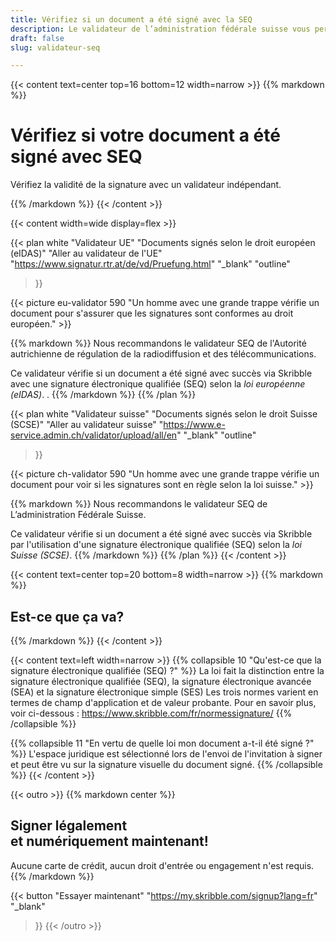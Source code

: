 ```yaml
---
title: Vérifiez si un document a été signé avec la SEQ
description: Le validateur de l’administration fédérale suisse vous permet de vérifier si votre document a été signé avec une signature électronique qualifiée selon le droit suisse.
draft: false
slug: validateur-seq

---
```


{{< content text=center top=16 bottom=12 width=narrow >}}
{{% markdown %}}
# Vérifiez si votre document a été signé avec SEQ
Vérifiez la validité de la signature avec un validateur indépendant.

{{% /markdown %}}
{{< /content >}}

{{< content width=wide display=flex >}}

{{< plan
  white
  "Validateur UE"
  "Documents signés selon le droit européen (eIDAS)"
  "Aller au validateur de l'UE"
  "https://www.signatur.rtr.at/de/vd/Pruefung.html"
  "_blank"
  "outline"
>}}

{{< picture eu-validator 590 "Un homme avec une grande trappe vérifie un document pour s'assurer que les signatures sont conformes au droit européen." >}}

{{% markdown %}}
Nous recommandons le validateur SEQ de l'Autorité autrichienne de régulation de la radiodiffusion et des télécommunications.

Ce validateur vérifie si un document a été signé avec succès via Skribble avec une signature électronique qualifiée (SEQ) selon la *loi européenne (eIDAS)*.
.
{{% /markdown %}}
{{% /plan %}}

{{< plan
  white
  "Validateur suisse"
  "Documents signés selon le droit Suisse (SCSE)"
  "Aller au validateur suisse"
  "https://www.e-service.admin.ch/validator/upload/all/en"
  "_blank"
  "outline"
>}}

{{< picture ch-validator 590 "Un homme avec une grande trappe vérifie un document pour voir si les signatures sont en règle selon la loi suisse." >}}

{{% markdown %}}
Nous recommandons le validateur SEQ de L’administration Fédérale Suisse.

Ce validateur vérifie si un document a été signé avec succès via Skribble par l'utilisation d'une signature électronique qualifiée (SEQ) selon la *loi Suisse (SCSE)*.
{{% /markdown %}}
{{% /plan %}}
{{< /content >}}

[//]: # (--------------------------------------------------------------------------------------------------------------)


{{< content text=center top=20 bottom=8 width=narrow >}}
{{% markdown %}}
## Est-ce que ça va?
{{% /markdown %}}
{{< /content >}}

{{< content text=left width=narrow >}}
{{% collapsible 10 "Qu'est-ce que la signature électronique qualifiée (SEQ) ?" %}}
La loi fait la distinction entre la signature électronique qualifiée (SEQ),
la signature électronique avancée (SEA) et la signature électronique simple (SES) Les trois normes varient en termes de champ d'application et de valeur probante. Pour en savoir plus, voir ci-dessous : https://www.skribble.com/fr/normessignature/
{{% /collapsible %}}

{{% collapsible 11 "En vertu de quelle loi mon document a-t-il été signé ?" %}}
L'espace juridique est sélectionné lors de l'envoi de l'invitation à signer et peut être vu sur la signature visuelle du document signé. 
{{% /collapsible %}}
{{< /content >}}


[//]: # (--------------------------------------------------------------------------------------------------------------)

{{< outro >}}
{{% markdown center %}}
## Signer légalement <br class="hide-for-mobile">et numériquement maintenant!
Aucune carte de crédit, aucun droit d'entrée
ou engagement n'est requis.
{{% /markdown %}}

{{< button
  "Essayer maintenant"
  "https://my.skribble.com/signup?lang=fr"
  "_blank"
>}}
{{< /outro >}}
